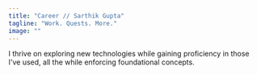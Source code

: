 ```yaml
---
title: "Career // Sarthik Gupta"
tagline: "Work. Quests. More."
image: ""
---
```


I thrive on exploring new technologies while gaining proficiency in those I've used, all the while enforcing foundational concepts.
